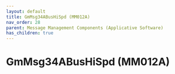 ```yaml
---
layout: default
title: GmMsg34ABusHiSpd (MM012A)
nav_order: 28
parent: Message Management Components (Applicative Software)
has_children: true
---
```

# GmMsg34ABusHiSpd (MM012A)

